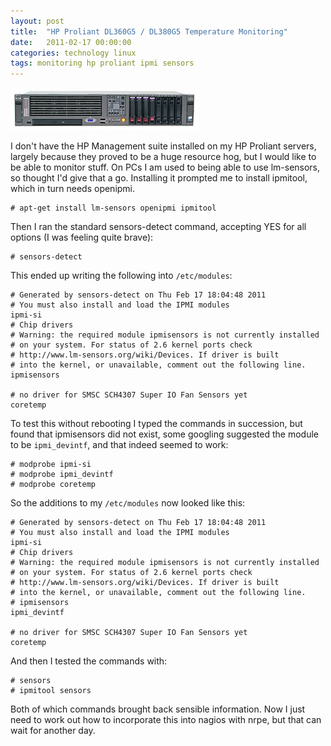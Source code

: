 ```yaml
---
layout: post
title:  "HP Proliant DL360G5 / DL380G5 Temperature Monitoring"
date:   2011-02-17 00:00:00
categories: technology linux
tags: monitoring hp proliant ipmi sensors
---
```


<img src="/assets/hp-proliant-dl-380-g5.jpg" class="image-right" alt="HP Proliant DL-380 G5">

I don't have the HP Management suite installed on my HP Proliant servers, largely because they proved to be a huge resource hog, but I would like to be able to monitor stuff.  On PCs I am used to being able to use lm-sensors, so thought I'd give that a go.  Installing it prompted me to install ipmitool, which in turn needs openipmi.

<!--more-->

    # apt-get install lm-sensors openipmi ipmitool

Then I ran the standard sensors-detect command, accepting YES for all options (I was feeling quite brave):

    # sensors-detect

This ended up writing the following into `/etc/modules`:

    # Generated by sensors-detect on Thu Feb 17 18:04:48 2011
    # You must also install and load the IPMI modules
    ipmi-si
    # Chip drivers
    # Warning: the required module ipmisensors is not currently installed
    # on your system. For status of 2.6 kernel ports check
    # http://www.lm-sensors.org/wiki/Devices. If driver is built
    # into the kernel, or unavailable, comment out the following line.
    ipmisensors

    # no driver for SMSC SCH4307 Super IO Fan Sensors yet
    coretemp

To test this without rebooting I typed the commands in succession, but found that ipmisensors did not exist, some googling suggested the module to be `ipmi_devintf`, and that indeed seemed to work:

    # modprobe ipmi-si
    # modprobe ipmi_devintf
    # modprobe coretemp

So the additions to my `/etc/modules` now looked like this:

    # Generated by sensors-detect on Thu Feb 17 18:04:48 2011
    # You must also install and load the IPMI modules
    ipmi-si
    # Chip drivers
    # Warning: the required module ipmisensors is not currently installed
    # on your system. For status of 2.6 kernel ports check
    # http://www.lm-sensors.org/wiki/Devices. If driver is built
    # into the kernel, or unavailable, comment out the following line.
    # ipmisensors
    ipmi_devintf

    # no driver for SMSC SCH4307 Super IO Fan Sensors yet
    coretemp

And then I tested the commands with:

    # sensors
    # ipmitool sensors

Both of which commands brought back sensible information.  Now I just need to work out how to incorporate this into nagios with nrpe, but that can wait for another day.

